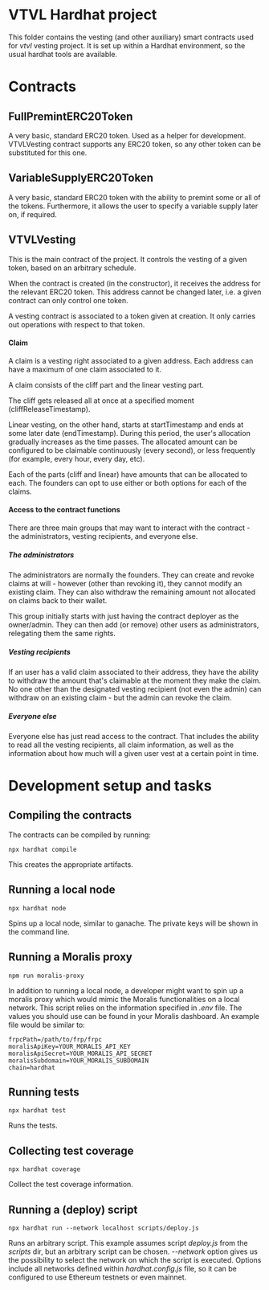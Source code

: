 # VTVL Hardhat project

This folder contains the vesting (and other auxiliary) smart contracts used for *vtvl* vesting project. It is set up within a Hardhat environment, so the usual hardhat tools are available.

# Contracts

## FullPremintERC20Token 
A very basic, standard ERC20 token. Used as a helper for development. VTVLVesting contract supports any ERC20 token, so any other token can be substituted for this one.

## VariableSupplyERC20Token 
A very basic, standard ERC20 token with the ability to premint some or all of the tokens. Furthermore, it allows the user to specify a variable supply later on, if required.

## VTVLVesting
This is the main contract of the project. It controls the vesting of a given token, based on an arbitrary schedule.

When the contract is created (in the constructor), it receives the address for the relevant ERC20 token. This address cannot be changed later, i.e. a given contract can only control one token.

A vesting contract is associated to a token given at creation. It only carries out operations with respect to that token.

#### Claim
A claim is a vesting right associated to a given address. Each address can have a maximum of one claim associated to it.

A claim consists of the cliff part and the linear vesting part. 

The cliff gets released all at once at a specified moment (cliffReleaseTimestamp). 

Linear vesting, on the other hand, starts at startTimestamp and ends at some later date (endTimestamp). During this period, the user's allocation gradually increases as the time passes. The allocated amount can be configured to be claimable continuously (every second), or less frequently (for example, every hour, every day, etc).

Each of the parts (cliff and linear) have amounts that can be allocated to each. The founders can opt to use either or both options for each of the claims.

#### Access to the contract functions
There are three main groups that may want to interact with the contract - the administrators, vesting recipients, and everyone else.

##### The administrators
The administrators are normally the founders. They can create and revoke claims at will - however (other than revoking it), they cannot modify an existing claim. They can also withdraw the remaining amount not allocated on claims back to their wallet.

This group initially starts with just having the contract deployer as the owner/admin. They can then add (or remove) other users as administrators, relegating them the same rights.

##### Vesting recipients
If an user has a valid claim associated to their address, they have the ability to withdraw the amount that's claimable at the moment they make the claim. No one other than the designated vesting recipient (not even the admin) can withdraw on an existing claim - but the admin can revoke the claim.

##### Everyone else
Everyone else has just read access to the contract. That includes the ability to read all the vesting recipients, all claim information, as well as the information about how much will a given user vest at a certain point in time.



# Development setup and tasks

## Compiling the contracts
The contracts can be compiled by running:

```shell
npx hardhat compile
```
This creates the appropriate artifacts.

## Running a local node
```shell
npx hardhat node
```
Spins up a local node, similar to ganache. The private keys will be shown in the command line.

## Running a Moralis proxy
```shell
npm run moralis-proxy
```
In addition to running a local node, a developer might want to spin up a moralis proxy which would mimic the Moralis functionalities on a local network. This script relies on the information specified in *.env* file. The values you should use can be found in your Moralis dashboard. An example file would be similar to:
```
frpcPath=/path/to/frp/frpc
moralisApiKey=YOUR_MORALIS_API_KEY
moralisApiSecret=YOUR_MORALIS_API_SECRET
moralisSubdomain=YOUR_MORALIS_SUBDOMAIN
chain=hardhat
```

## Running tests
```shell
npx hardhat test
```
Runs the tests.

## Collecting test coverage
```shell
npx hardhat coverage
```
Collect the test coverage information.

## Running a (deploy) script
```shell
npx hardhat run --network localhost scripts/deploy.js
```
Runs an arbitrary script. This example assumes script *deploy.js* from the *scripts* dir, but an arbitrary script can be chosen. *--network* option gives us the possibility to select the network on which the script is executed. Options include all networks defined within *hardhat.config.js* file, so it can be configured to use Ethereum testnets or even mainnet.
